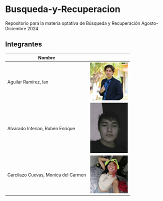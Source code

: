 # Busqueda-y-Recuperacion
Repositorio para la materia optativa de Búsqueda y Recuperación Agosto-Diciembre  2024


## Integrantes 

| Nombre | <!-- --> |
|--------|-|
|Aguilar Ramírez, Ian| <img src="./img/Ian.jpg" width="120" height="120">|
|Alvarado Interian, Rubén Enrique| <img src="./img/Ruben.jpeg" width="120" >|
|Garcilazo Cuevas, Monica del Carmen| <img src="./img/Monica.jpeg" width="120" > |
